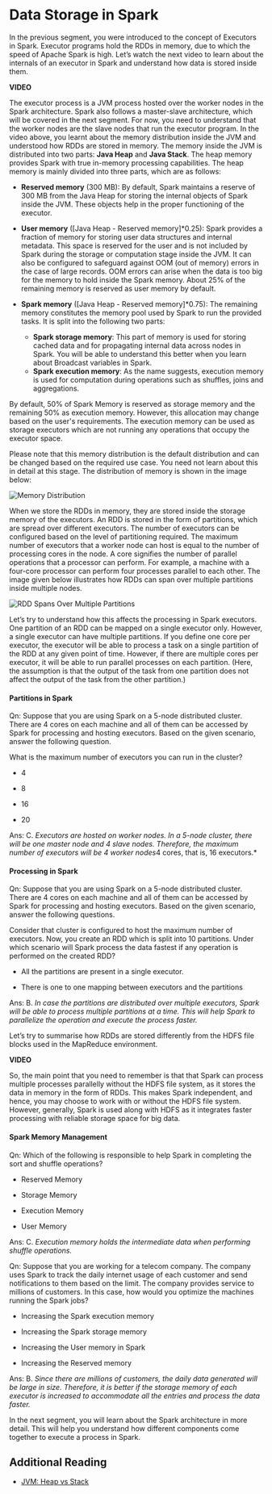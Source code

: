 # Data Storage in Spark

In the previous segment, you were introduced to the concept of Executors in Spark. Executor programs hold the RDDs in memory, due to which the speed of Apache Spark is high. Let’s watch the next video to learn about the internals of an executor in Spark and understand how data is stored inside them.

**VIDEO**

The executor process is a JVM process hosted over the worker nodes in the Spark architecture. Spark also follows a master-slave architecture, which will be covered in the next segment. For now, you need to understand that the worker nodes are the slave nodes that run the executor program. In the video above, you learnt about the memory distribution inside the JVM and understood how RDDs are stored in memory. The memory inside the JVM is distributed into two parts: **Java Heap** and **Java Stack**. The heap memory provides Spark with true in-memory processing capabilities. The heap memory is mainly divided into three parts, which are as follows:

- **Reserved memory** (300 MB): By default, Spark maintains a reserve of 300 MB from the Java Heap for storing the internal objects of Spark inside the JVM. These objects help in the proper functioning of the executor.  

- **User memory** ([Java Heap - Reserved memory]*0.25): Spark provides a fraction of memory for storing user data structures and internal metadata. This space is reserved for the user and is not included by Spark during the storage or computation stage inside the JVM. It can also be configured to safeguard against OOM (out of memory) errors in the case of large records. OOM errors can arise when the data is too big for the memory to hold inside the Spark memory. About 25% of the remaining memory is reserved as user memory by default.  

- **Spark memory** ([Java Heap - Reserved memory]*0.75): The remaining memory constitutes the memory pool used by Spark to run the provided tasks. It is split into the following two parts:
  - **Spark storage memory**: This part of memory is used for storing cached data and for propagating internal data across nodes in Spark. You will be able to understand this better when you learn about Broadcast variables in Spark.
  - **Spark execution memory**: As the name suggests, execution memory is used for computation during operations such as shuffles, joins and aggregations.

By default, 50% of Spark Memory is reserved as storage memory and the remaining 50% as execution memory. However, this allocation may change based on the user's requirements. The execution memory can be used as storage executors which are not running any operations that occupy the executor space.

Please note that this memory distribution is the default distribution and can be changed based on the required use case. You need not learn about this in detail at this stage. The distribution of memory is shown in the image below:

![Memory Distribution](https://i.ibb.co/7RzTz22/Memory-Distribution.jpg)

When we store the RDDs in memory, they are stored inside the storage memory of the executors. An RDD is stored in the form of partitions, which are spread over different executors. The number of executors can be configured based on the level of partitioning required. The maximum number of executors that a worker node can host is equal to the number of processing cores in the node. A core signifies the number of parallel operations that a processor can perform. For example, a machine with a four-core processor can perform four processes parallel to each other. The image given below illustrates how RDDs can span over multiple partitions inside multiple nodes.

![RDD Spans Over Multiple Partitions](https://i.ibb.co/GPC4JDK/RDD-Spans-Over-Multiple-Partitions.jpg)

Let’s try to understand how this affects the processing in Spark executors. One partition of an RDD can be mapped on a single executor only. However, a single executor can have multiple partitions. If you define one core per executor, the executor will be able to process a task on a single partition of the RDD at any given point of time. However, if there are multiple cores per executor, it will be able to run parallel processes on each partition. (Here, the assumption is that the output of the task from one partition does not affect the output of the task from the other partition.)

#### Partitions in Spark

Qn: Suppose that you are using Spark on a 5-node distributed cluster. There are 4 cores on each machine and all of them can be accessed by Spark for processing and hosting executors. Based on the given scenario, answer the following question.

What is the maximum number of executors you can run in the cluster?

- 4

- 8

- 16

- 20

Ans: C. *Executors are hosted on worker nodes. In a 5-node cluster, there will be one master node and 4 slave nodes. Therefore, the maximum number of executors will be 4 worker nodes*4 cores, that is, 16 executors.*

#### Processing in Spark

Qn: Suppose that you are using Spark on a 5-node distributed cluster. There are 4 cores on each machine and all of them can be accessed by Spark for processing and hosting executors. Based on the given scenario, answer the following questions.

Consider that cluster is configured to host the maximum number of executors. Now, you create an RDD which is split into 10 partitions. Under which scenario will Spark process the data fastest if any operation is performed on the created RDD?

- All the partitions are present in a single executor.

- There is one to one mapping between executors and the partitions

Ans: B. *In case the partitions are distributed over multiple executors, Spark will be able to process multiple partitions at a time. This will help Spark to parallelize the operation and execute the process faster.*

Let’s try to summarise how RDDs are stored differently from the HDFS file blocks used in the MapReduce environment.

**VIDEO**

So, the main point that you need to remember is that that Spark can process multiple processes parallelly without the HDFS file system, as it stores the data in memory in the form of RDDs. This makes Spark independent, and hence, you may choose to work with or without the HDFS file system. However, generally, Spark is used along with HDFS as it integrates faster processing with reliable storage space for big data.

#### Spark Memory Management

Qn: Which of the following is responsible to help Spark in completing the sort and shuffle operations?

- Reserved Memory

- Storage Memory

- Execution Memory

- User Memory

Ans: C. *Execution memory holds the intermediate data when performing shuffle operations.*

Qn: Suppose that you are working for a telecom company. The company uses Spark to track the daily internet usage of each customer and send notifications to them based on the limit. The company provides service to millions of customers. In this case, how would you optimize the machines running the Spark jobs?

- Increasing the Spark execution memory

- Increasing the Spark storage memory

- Increasing the User memory in Spark

- Increasing the Reserved memory

Ans: B. *Since there are millions of customers, the daily data generated will be large in size. Therefore, it is better if the storage memory of each executor is increased to accommodate all the entries and process the data faster.*

In the next segment, you will learn about the Spark architecture in more detail. This will help you understand how different components come together to execute a process in Spark.

## Additional Reading

- [JVM: Heap vs Stack](https://dzone.com/articles/stack-vs-heap-understanding-java-memory-allocation)
